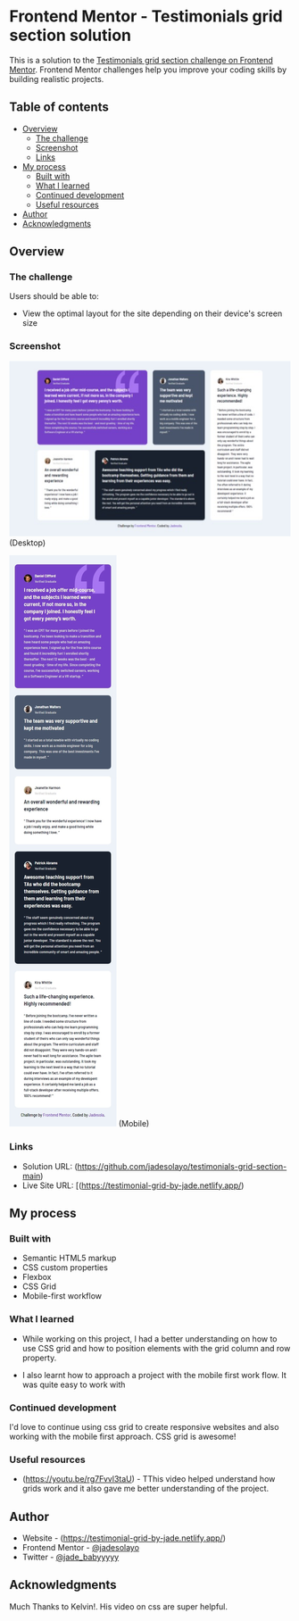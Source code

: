 # Frontend Mentor - Testimonials grid section solution

This is a solution to the [Testimonials grid section challenge on Frontend Mentor](https://www.frontendmentor.io/challenges/testimonials-grid-section-Nnw6J7Un7). Frontend Mentor challenges help you improve your coding skills by building realistic projects.

## Table of contents

- [Overview](#overview)
  - [The challenge](#the-challenge)
  - [Screenshot](#screenshot)
  - [Links](#links)
- [My process](#my-process)
  - [Built with](#built-with)
  - [What I learned](#what-i-learned)
  - [Continued development](#continued-development)
  - [Useful resources](#useful-resources)
- [Author](#author)
- [Acknowledgments](#acknowledgments)

## Overview

### The challenge

Users should be able to:

- View the optimal layout for the site depending on their device's screen size

### Screenshot

![](./screenshots/Web%20capture_13-8-2022_163243_127.0.0.1.jpeg)
(Desktop)

![](./screenshots/Web%20capture_13-8-2022_163315_127.0.0.1.jpeg)
(Mobile)

### Links

- Solution URL: (https://github.com/jadesolayo/testimonials-grid-section-main)
- Live Site URL: [(https://testimonial-grid-by-jade.netlify.app/)

## My process

### Built with

- Semantic HTML5 markup
- CSS custom properties
- Flexbox
- CSS Grid
- Mobile-first workflow


### What I learned

- While working on this project, I had a better understanding on how to use  CSS grid and how to position elements with the grid column and row property.

- I also learnt how to approach a project with the mobile first work flow. It was quite easy to work with


### Continued development

I'd love to continue using css grid to create responsive websites and also working with the mobile first approach. CSS grid is awesome!

### Useful resources

- (https://youtu.be/rg7Fvvl3taU) - TThis video helped understand how grids work and it also gave me better understanding of the project.



## Author

- Website - (https://testimonial-grid-by-jade.netlify.app/)
- Frontend Mentor - [@jadesolayo](https://www.frontendmentor.io/profile/jadesolayo)
- Twitter - [@jade_babyyyyy](https://www.twitter.com/jade_babyyyyy)


## Acknowledgments

Much Thanks to Kelvin!. His video on css are super helpful.

